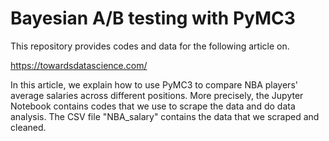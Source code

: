 # Bayesian A/B testing with PyMC3

This repository provides codes and data for the following article on.

https://towardsdatascience.com/

In this article, we explain how to use PyMC3 to compare NBA players' average salaries across different positions.
More precisely, the Jupyter Notebook contains codes that we use to scrape the data and do data analysis. The CSV file "NBA_salary" contains the data that we scraped and cleaned.
